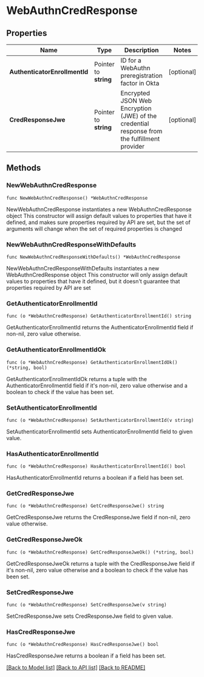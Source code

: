 # WebAuthnCredResponse

## Properties

Name | Type | Description | Notes
------------ | ------------- | ------------- | -------------
**AuthenticatorEnrollmentId** | Pointer to **string** | ID for a WebAuthn preregistration factor in Okta | [optional] 
**CredResponseJwe** | Pointer to **string** | Encrypted JSON Web Encryption (JWE) of the credential response from the fulfillment provider | [optional] 

## Methods

### NewWebAuthnCredResponse

`func NewWebAuthnCredResponse() *WebAuthnCredResponse`

NewWebAuthnCredResponse instantiates a new WebAuthnCredResponse object
This constructor will assign default values to properties that have it defined,
and makes sure properties required by API are set, but the set of arguments
will change when the set of required properties is changed

### NewWebAuthnCredResponseWithDefaults

`func NewWebAuthnCredResponseWithDefaults() *WebAuthnCredResponse`

NewWebAuthnCredResponseWithDefaults instantiates a new WebAuthnCredResponse object
This constructor will only assign default values to properties that have it defined,
but it doesn't guarantee that properties required by API are set

### GetAuthenticatorEnrollmentId

`func (o *WebAuthnCredResponse) GetAuthenticatorEnrollmentId() string`

GetAuthenticatorEnrollmentId returns the AuthenticatorEnrollmentId field if non-nil, zero value otherwise.

### GetAuthenticatorEnrollmentIdOk

`func (o *WebAuthnCredResponse) GetAuthenticatorEnrollmentIdOk() (*string, bool)`

GetAuthenticatorEnrollmentIdOk returns a tuple with the AuthenticatorEnrollmentId field if it's non-nil, zero value otherwise
and a boolean to check if the value has been set.

### SetAuthenticatorEnrollmentId

`func (o *WebAuthnCredResponse) SetAuthenticatorEnrollmentId(v string)`

SetAuthenticatorEnrollmentId sets AuthenticatorEnrollmentId field to given value.

### HasAuthenticatorEnrollmentId

`func (o *WebAuthnCredResponse) HasAuthenticatorEnrollmentId() bool`

HasAuthenticatorEnrollmentId returns a boolean if a field has been set.

### GetCredResponseJwe

`func (o *WebAuthnCredResponse) GetCredResponseJwe() string`

GetCredResponseJwe returns the CredResponseJwe field if non-nil, zero value otherwise.

### GetCredResponseJweOk

`func (o *WebAuthnCredResponse) GetCredResponseJweOk() (*string, bool)`

GetCredResponseJweOk returns a tuple with the CredResponseJwe field if it's non-nil, zero value otherwise
and a boolean to check if the value has been set.

### SetCredResponseJwe

`func (o *WebAuthnCredResponse) SetCredResponseJwe(v string)`

SetCredResponseJwe sets CredResponseJwe field to given value.

### HasCredResponseJwe

`func (o *WebAuthnCredResponse) HasCredResponseJwe() bool`

HasCredResponseJwe returns a boolean if a field has been set.


[[Back to Model list]](../README.md#documentation-for-models) [[Back to API list]](../README.md#documentation-for-api-endpoints) [[Back to README]](../README.md)


